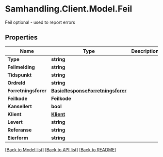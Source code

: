# Samhandling.Client.Model.Feil
Feil optional - used to report errors

## Properties

Name | Type | Description | Notes
------------ | ------------- | ------------- | -------------
**Type** | **string** |  | 
**Feilmelding** | **string** |  | 
**Tidspunkt** | **string** |  | 
**OrdreId** | **string** |  | 
**Forretningsforer** | [**BasicResponseForretningsforer**](BasicResponseForretningsforer.md) |  | 
**Feilkode** | **Feilkode** |  | [optional] 
**Kansellert** | **bool** |  | [optional] 
**Klient** | [**Klient**](Klient.md) |  | [optional] 
**Levert** | **string** |  | [optional] 
**Referanse** | **string** |  | [optional] 
**Eierform** | **string** |  | [optional] 

[[Back to Model list]](../../README.md#documentation-for-models) [[Back to API list]](../../README.md#documentation-for-api-endpoints) [[Back to README]](../../README.md)

